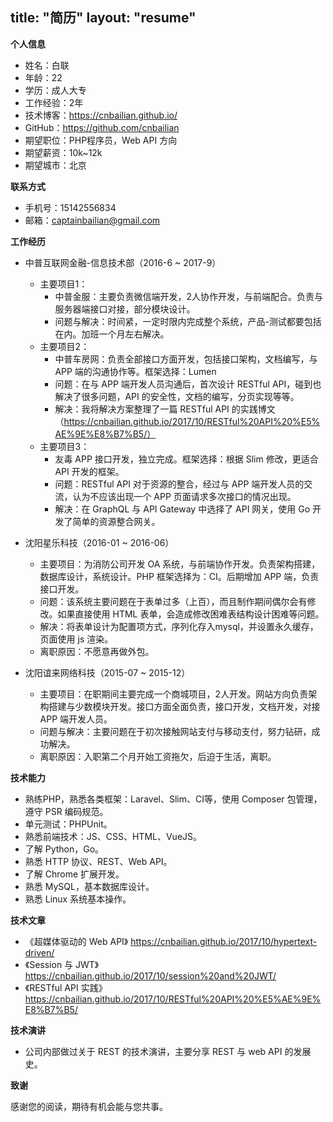 title: "简历"
layout: "resume"
---

**个人信息**

* 姓名：白联
* 年龄：22
* 学历：成人大专
* 工作经验：2年
* 技术博客：https://cnbailian.github.io/
* GitHub：https://github.com/cnbailian
* 期望职位：PHP程序员，Web API 方向
* 期望薪资：10k~12k
* 期望城市：北京

**联系方式**

* 手机号：15142556834
* 邮箱：captainbailian@gmail.com

**工作经历**

* 中普互联网金融-信息技术部（2016-6 ~ 2017-9）
  * 主要项目1：
    * 中普金服：主要负责微信端开发，2人协作开发，与前端配合。负责与服务器端接口对接，部分模块设计。
    * 问题与解决：时间紧，一定时限内完成整个系统，产品-测试都要包括在内。加班一个月左右解决。
  * 主要项目2：
    * 中普车房网：负责全部接口方面开发，包括接口架构，文档编写，与 APP 端的沟通协作等。框架选择：Lumen
    * 问题：在与 APP 端开发人员沟通后，首次设计 RESTful API，碰到也解决了很多问题，API 的安全性，文档的编写，分页实现等等。
    * 解决：我将解决方案整理了一篇 RESTful API 的实践博文（https://cnbailian.github.io/2017/10/RESTful%20API%20%E5%AE%9E%E8%B7%B5/）
  * 主要项目3：
    * 友毒 APP 接口开发，独立完成。框架选择：根据 Slim 修改，更适合 API 开发的框架。
    * 问题：RESTful API 对于资源的整合，经过与 APP 端开发人员的交流，认为不应该出现一个 APP 页面请求多次接口的情况出现。
    * 解决：在 GraphQL 与 API Gateway 中选择了 API 网关，使用 Go 开发了简单的资源整合网关。

* 沈阳星乐科技（2016-01 ~ 2016-06）
  * 主要项目：为消防公司开发 OA 系统，与前端协作开发。负责架构搭建，数据库设计，系统设计。PHP 框架选择为：CI。后期增加 APP 端，负责接口开发。
  * 问题：该系统主要问题在于表单过多（上百），而且制作期间偶尔会有修改。如果直接使用 HTML 表单，会造成修改困难表结构设计困难等问题。
  * 解决：将表单设计为配置项方式，序列化存入mysql，并设置永久缓存，页面使用 js 渲染。
  * 离职原因：不愿意再做外包。

* 沈阳谊来网络科技（2015-07 ~ 2015-12）
  * 主要项目：在职期间主要完成一个商城项目，2人开发。网站方向负责架构搭建与少数模块开发。接口方面全面负责，接口开发，文档开发，对接 APP 端开发人员。
  * 问题与解决：主要问题在于初次接触网站支付与移动支付，努力钻研，成功解决。
  * 离职原因：入职第二个月开始工资拖欠，后迫于生活，离职。

**技术能力**

* 熟练PHP，熟悉各类框架：Laravel、Slim、CI等，使用 Composer 包管理，遵守 PSR 编码规范。
* 单元测试：PHPUnit。
* 熟悉前端技术：JS、CSS、HTML、VueJS。
* 了解 Python，Go。
* 熟悉 HTTP 协议、REST、Web API。
* 了解 Chrome 扩展开发。
* 熟悉 MySQL，基本数据库设计。
* 熟悉 Linux 系统基本操作。

**技术文章**

* 《超媒体驱动的 Web API》 https://cnbailian.github.io/2017/10/hypertext-driven/
* 《Session 与 JWT》 https://cnbailian.github.io/2017/10/session%20and%20JWT/
* 《RESTful API 实践》 https://cnbailian.github.io/2017/10/RESTful%20API%20%E5%AE%9E%E8%B7%B5/

**技术演讲**

* 公司内部做过关于 REST 的技术演讲，主要分享 REST 与 web API 的发展史。

**致谢**

感谢您的阅读，期待有机会能与您共事。
